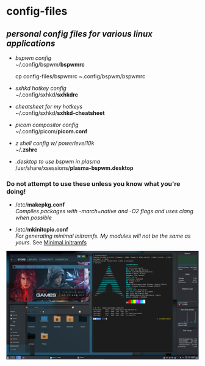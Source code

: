 # **config-files**
## *personal config files for various linux applications*

- *bspwm config*  
~/.config/bspwm/**bspwmrc**
    <p>cp config-files/bspwmrc ~.config/bspwm/bspwmrc</p>
- *sxhkd hotkey config*  
~/.config/sxhkd/**sxhkdrc**

- *cheatsheet for my hotkeys*  
~/.config/sxhkd/**sxhkd-cheatsheet**

- *picom compositor config*  
~/.config/picom/**picom.conf**

- *z shell config w/ powerlevel10k*  
~/**.zshrc**

- *.desktop to use bspwm in plasma*  
/usr/share/xsessions/**plasma-bspwm.desktop**

### **<strong>Do not attempt to use these unless you know what you're doing!</strong>**

- /etc/**makepkg.conf**  
*Compiles packages with -march=native and -O2 flags and uses clang when possible*

- /etc/**mkinitcpio.conf**  
*For generating minimal initramfs. My modules will not be the same as yours.* 
See [Minimal initramfs](https://wiki.archlinux.org/index.php/Minimal_initramfs)

![desktop](desktop.png)
